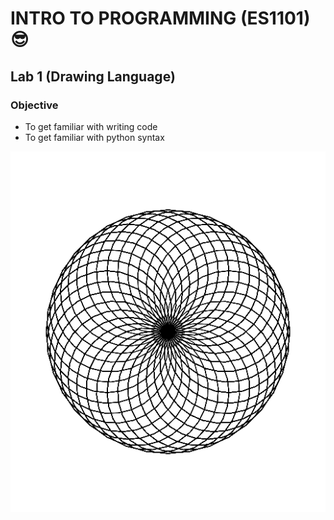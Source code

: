 # INTRO TO PROGRAMMING (ES1101)😎

## Lab 1 (Drawing Language)

### Objective

-   To get familiar with writing code
-   To get familiar with python syntax

![fig 5](Lab1DrawingLanguage/pythonsandbox_u6283_GCinap6vsk0QjUhrxbcGtkPi_v7.png)
